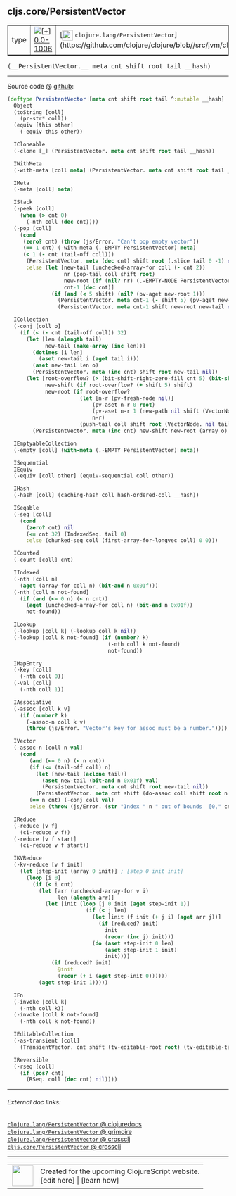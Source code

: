 ## cljs.core/PersistentVector



 <table border="1">
<tr>
<td>type</td>
<td><a href="https://github.com/cljsinfo/cljs-api-docs/tree/0.0-1006"><img valign="middle" alt="[+] 0.0-1006" title="Added in 0.0-1006" src="https://img.shields.io/badge/+-0.0--1006-lightgrey.svg"></a> </td>
<td>
[<img height="24px" valign="middle" src="http://i.imgur.com/1GjPKvB.png"> <samp>clojure.lang/PersistentVector</samp>](https://github.com/clojure/clojure/blob//src/jvm/clojure/lang/PersistentVector.java)
</td>
</tr>
</table>


 <samp>
(__PersistentVector.__ meta cnt shift root tail __hash)<br>
</samp>

---







Source code @ [github](https://github.com/clojure/clojurescript/blob/r2307/src/cljs/cljs/core.cljs#L3971-L4122):

```clj
(deftype PersistentVector [meta cnt shift root tail ^:mutable __hash]
  Object
  (toString [coll]
    (pr-str* coll))
  (equiv [this other]
    (-equiv this other))

  ICloneable
  (-clone [_] (PersistentVector. meta cnt shift root tail __hash))

  IWithMeta
  (-with-meta [coll meta] (PersistentVector. meta cnt shift root tail __hash))

  IMeta
  (-meta [coll] meta)

  IStack
  (-peek [coll]
    (when (> cnt 0)
      (-nth coll (dec cnt))))
  (-pop [coll]
    (cond
     (zero? cnt) (throw (js/Error. "Can't pop empty vector"))
     (== 1 cnt) (-with-meta (.-EMPTY PersistentVector) meta)
     (< 1 (- cnt (tail-off coll)))
      (PersistentVector. meta (dec cnt) shift root (.slice tail 0 -1) nil)
      :else (let [new-tail (unchecked-array-for coll (- cnt 2))
                  nr (pop-tail coll shift root)
                  new-root (if (nil? nr) (.-EMPTY-NODE PersistentVector) nr)
                  cnt-1 (dec cnt)]
              (if (and (< 5 shift) (nil? (pv-aget new-root 1)))
                (PersistentVector. meta cnt-1 (- shift 5) (pv-aget new-root 0) new-tail nil)
                (PersistentVector. meta cnt-1 shift new-root new-tail nil)))))

  ICollection
  (-conj [coll o]
    (if (< (- cnt (tail-off coll)) 32)
      (let [len (alength tail)
            new-tail (make-array (inc len))]
        (dotimes [i len]
          (aset new-tail i (aget tail i)))
        (aset new-tail len o)
        (PersistentVector. meta (inc cnt) shift root new-tail nil))
      (let [root-overflow? (> (bit-shift-right-zero-fill cnt 5) (bit-shift-left 1 shift))
            new-shift (if root-overflow? (+ shift 5) shift)
            new-root (if root-overflow?
                       (let [n-r (pv-fresh-node nil)]
                           (pv-aset n-r 0 root)
                           (pv-aset n-r 1 (new-path nil shift (VectorNode. nil tail)))
                           n-r)
                       (push-tail coll shift root (VectorNode. nil tail)))]
        (PersistentVector. meta (inc cnt) new-shift new-root (array o) nil))))

  IEmptyableCollection
  (-empty [coll] (with-meta (.-EMPTY PersistentVector) meta))

  ISequential
  IEquiv
  (-equiv [coll other] (equiv-sequential coll other))

  IHash
  (-hash [coll] (caching-hash coll hash-ordered-coll __hash))

  ISeqable
  (-seq [coll]
    (cond
      (zero? cnt) nil
      (<= cnt 32) (IndexedSeq. tail 0)
      :else (chunked-seq coll (first-array-for-longvec coll) 0 0)))

  ICounted
  (-count [coll] cnt)

  IIndexed
  (-nth [coll n]
    (aget (array-for coll n) (bit-and n 0x01f)))
  (-nth [coll n not-found]
    (if (and (<= 0 n) (< n cnt))
      (aget (unchecked-array-for coll n) (bit-and n 0x01f))
      not-found))

  ILookup
  (-lookup [coll k] (-lookup coll k nil))
  (-lookup [coll k not-found] (if (number? k)
                                (-nth coll k not-found)
                                not-found))

  IMapEntry
  (-key [coll]
    (-nth coll 0))
  (-val [coll]
    (-nth coll 1))

  IAssociative
  (-assoc [coll k v]
    (if (number? k)
      (-assoc-n coll k v)
      (throw (js/Error. "Vector's key for assoc must be a number."))))

  IVector
  (-assoc-n [coll n val]
    (cond
       (and (<= 0 n) (< n cnt))
       (if (<= (tail-off coll) n)
         (let [new-tail (aclone tail)]
           (aset new-tail (bit-and n 0x01f) val)
           (PersistentVector. meta cnt shift root new-tail nil))
         (PersistentVector. meta cnt shift (do-assoc coll shift root n val) tail nil))
       (== n cnt) (-conj coll val)
       :else (throw (js/Error. (str "Index " n " out of bounds  [0," cnt "]")))))

  IReduce
  (-reduce [v f]
    (ci-reduce v f))
  (-reduce [v f start]
    (ci-reduce v f start))

  IKVReduce
  (-kv-reduce [v f init]
    (let [step-init (array 0 init)] ; [step 0 init init]
      (loop [i 0]
        (if (< i cnt)
          (let [arr (unchecked-array-for v i)
                len (alength arr)]
            (let [init (loop [j 0 init (aget step-init 1)]
                         (if (< j len)
                           (let [init (f init (+ j i) (aget arr j))]
                             (if (reduced? init)
                               init
                               (recur (inc j) init)))
                           (do (aset step-init 0 len)
                               (aset step-init 1 init)
                               init)))]
              (if (reduced? init)
                @init
                (recur (+ i (aget step-init 0))))))
          (aget step-init 1)))))

  IFn
  (-invoke [coll k]
    (-nth coll k))
  (-invoke [coll k not-found]
    (-nth coll k not-found))

  IEditableCollection
  (-as-transient [coll]
    (TransientVector. cnt shift (tv-editable-root root) (tv-editable-tail tail)))

  IReversible
  (-rseq [coll]
    (if (pos? cnt)
      (RSeq. coll (dec cnt) nil))))
```

<!--
Repo - tag - source tree - lines:

 <pre>
clojurescript @ r2307
└── src
    └── cljs
        └── cljs
            └── <ins>[core.cljs:3971-4122](https://github.com/clojure/clojurescript/blob/r2307/src/cljs/cljs/core.cljs#L3971-L4122)</ins>
</pre>

-->

---



###### External doc links:

[`clojure.lang/PersistentVector` @ clojuredocs](http://clojuredocs.org/clojure.lang/PersistentVector)<br>
[`clojure.lang/PersistentVector` @ grimoire](http://conj.io/store/v1/org.clojure/clojure/1.7.0-beta3/clj/clojure.lang/PersistentVector/)<br>
[`clojure.lang/PersistentVector` @ crossclj](http://crossclj.info/fun/clojure.lang/PersistentVector.html)<br>
[`cljs.core/PersistentVector` @ crossclj](http://crossclj.info/fun/cljs.core.cljs/PersistentVector.html)<br>

---

 <table>
<tr><td>
<img valign="middle" align="right" width="48px" src="http://i.imgur.com/Hi20huC.png">
</td><td>
Created for the upcoming ClojureScript website.<br>
[edit here] | [learn how]
</td></tr></table>

[edit here]:https://github.com/cljsinfo/cljs-api-docs/blob/master/cljsdoc/cljs.core_PersistentVector.cljsdoc
[learn how]:https://github.com/cljsinfo/cljs-api-docs/wiki/cljsdoc-files

<!--

This information was too distracting to show to readers, but I'll leave it
commented here since it is helpful to:

- pretty-print the data used to generate this document
- and show how to retrieve that data



The API data for this symbol:

```clj
{:ns "cljs.core",
 :name "PersistentVector",
 :signature ["[meta cnt shift root tail __hash]"],
 :history [["+" "0.0-1006"]],
 :type "type",
 :full-name-encode "cljs.core_PersistentVector",
 :source {:code "(deftype PersistentVector [meta cnt shift root tail ^:mutable __hash]\n  Object\n  (toString [coll]\n    (pr-str* coll))\n  (equiv [this other]\n    (-equiv this other))\n\n  ICloneable\n  (-clone [_] (PersistentVector. meta cnt shift root tail __hash))\n\n  IWithMeta\n  (-with-meta [coll meta] (PersistentVector. meta cnt shift root tail __hash))\n\n  IMeta\n  (-meta [coll] meta)\n\n  IStack\n  (-peek [coll]\n    (when (> cnt 0)\n      (-nth coll (dec cnt))))\n  (-pop [coll]\n    (cond\n     (zero? cnt) (throw (js/Error. \"Can't pop empty vector\"))\n     (== 1 cnt) (-with-meta (.-EMPTY PersistentVector) meta)\n     (< 1 (- cnt (tail-off coll)))\n      (PersistentVector. meta (dec cnt) shift root (.slice tail 0 -1) nil)\n      :else (let [new-tail (unchecked-array-for coll (- cnt 2))\n                  nr (pop-tail coll shift root)\n                  new-root (if (nil? nr) (.-EMPTY-NODE PersistentVector) nr)\n                  cnt-1 (dec cnt)]\n              (if (and (< 5 shift) (nil? (pv-aget new-root 1)))\n                (PersistentVector. meta cnt-1 (- shift 5) (pv-aget new-root 0) new-tail nil)\n                (PersistentVector. meta cnt-1 shift new-root new-tail nil)))))\n\n  ICollection\n  (-conj [coll o]\n    (if (< (- cnt (tail-off coll)) 32)\n      (let [len (alength tail)\n            new-tail (make-array (inc len))]\n        (dotimes [i len]\n          (aset new-tail i (aget tail i)))\n        (aset new-tail len o)\n        (PersistentVector. meta (inc cnt) shift root new-tail nil))\n      (let [root-overflow? (> (bit-shift-right-zero-fill cnt 5) (bit-shift-left 1 shift))\n            new-shift (if root-overflow? (+ shift 5) shift)\n            new-root (if root-overflow?\n                       (let [n-r (pv-fresh-node nil)]\n                           (pv-aset n-r 0 root)\n                           (pv-aset n-r 1 (new-path nil shift (VectorNode. nil tail)))\n                           n-r)\n                       (push-tail coll shift root (VectorNode. nil tail)))]\n        (PersistentVector. meta (inc cnt) new-shift new-root (array o) nil))))\n\n  IEmptyableCollection\n  (-empty [coll] (with-meta (.-EMPTY PersistentVector) meta))\n\n  ISequential\n  IEquiv\n  (-equiv [coll other] (equiv-sequential coll other))\n\n  IHash\n  (-hash [coll] (caching-hash coll hash-ordered-coll __hash))\n\n  ISeqable\n  (-seq [coll]\n    (cond\n      (zero? cnt) nil\n      (<= cnt 32) (IndexedSeq. tail 0)\n      :else (chunked-seq coll (first-array-for-longvec coll) 0 0)))\n\n  ICounted\n  (-count [coll] cnt)\n\n  IIndexed\n  (-nth [coll n]\n    (aget (array-for coll n) (bit-and n 0x01f)))\n  (-nth [coll n not-found]\n    (if (and (<= 0 n) (< n cnt))\n      (aget (unchecked-array-for coll n) (bit-and n 0x01f))\n      not-found))\n\n  ILookup\n  (-lookup [coll k] (-lookup coll k nil))\n  (-lookup [coll k not-found] (if (number? k)\n                                (-nth coll k not-found)\n                                not-found))\n\n  IMapEntry\n  (-key [coll]\n    (-nth coll 0))\n  (-val [coll]\n    (-nth coll 1))\n\n  IAssociative\n  (-assoc [coll k v]\n    (if (number? k)\n      (-assoc-n coll k v)\n      (throw (js/Error. \"Vector's key for assoc must be a number.\"))))\n\n  IVector\n  (-assoc-n [coll n val]\n    (cond\n       (and (<= 0 n) (< n cnt))\n       (if (<= (tail-off coll) n)\n         (let [new-tail (aclone tail)]\n           (aset new-tail (bit-and n 0x01f) val)\n           (PersistentVector. meta cnt shift root new-tail nil))\n         (PersistentVector. meta cnt shift (do-assoc coll shift root n val) tail nil))\n       (== n cnt) (-conj coll val)\n       :else (throw (js/Error. (str \"Index \" n \" out of bounds  [0,\" cnt \"]\")))))\n\n  IReduce\n  (-reduce [v f]\n    (ci-reduce v f))\n  (-reduce [v f start]\n    (ci-reduce v f start))\n\n  IKVReduce\n  (-kv-reduce [v f init]\n    (let [step-init (array 0 init)] ; [step 0 init init]\n      (loop [i 0]\n        (if (< i cnt)\n          (let [arr (unchecked-array-for v i)\n                len (alength arr)]\n            (let [init (loop [j 0 init (aget step-init 1)]\n                         (if (< j len)\n                           (let [init (f init (+ j i) (aget arr j))]\n                             (if (reduced? init)\n                               init\n                               (recur (inc j) init)))\n                           (do (aset step-init 0 len)\n                               (aset step-init 1 init)\n                               init)))]\n              (if (reduced? init)\n                @init\n                (recur (+ i (aget step-init 0))))))\n          (aget step-init 1)))))\n\n  IFn\n  (-invoke [coll k]\n    (-nth coll k))\n  (-invoke [coll k not-found]\n    (-nth coll k not-found))\n\n  IEditableCollection\n  (-as-transient [coll]\n    (TransientVector. cnt shift (tv-editable-root root) (tv-editable-tail tail)))\n\n  IReversible\n  (-rseq [coll]\n    (if (pos? cnt)\n      (RSeq. coll (dec cnt) nil))))",
          :title "Source code",
          :repo "clojurescript",
          :tag "r2307",
          :filename "src/cljs/cljs/core.cljs",
          :lines [3971 4122]},
 :full-name "cljs.core/PersistentVector",
 :clj-symbol "clojure.lang/PersistentVector"}

```

Retrieve the API data for this symbol:

```clj
;; from Clojure REPL
(require '[clojure.edn :as edn])
(-> (slurp "https://raw.githubusercontent.com/cljsinfo/cljs-api-docs/catalog/cljs-api.edn")
    (edn/read-string)
    (get-in [:symbols "cljs.core/PersistentVector"]))
```

-->
